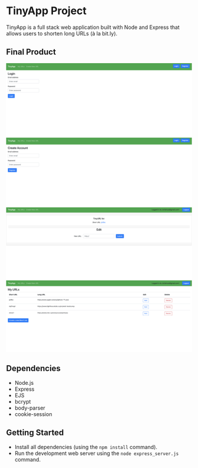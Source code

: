 # TinyApp Project

TinyApp is a full stack web application built with Node and Express that allows users to shorten long URLs (à la bit.ly).

## Final Product

!["Screenshot of login page"](https://github.com/kutluduman/tinyapp/blob/master/docs/login-page.png?raw=true)
!["Screenshot of registration page"](https://github.com/kutluduman/tinyapp/blob/master/docs/register-page.png?raw=true)
!["Screenshot of short url page"](https://github.com/kutluduman/tinyapp/blob/master/docs/short-url-page.png?raw=true)
!["Screenshot of urls page"](https://github.com/kutluduman/tinyapp/blob/master/docs/urls%20page.png?raw=true)


## Dependencies

- Node.js
- Express
- EJS
- bcrypt
- body-parser
- cookie-session

## Getting Started

- Install all dependencies (using the `npm install` command).
- Run the development web server using the `node express_server.js` command.